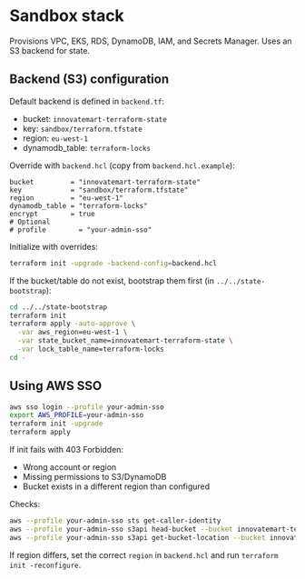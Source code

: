 # Sandbox stack

Provisions VPC, EKS, RDS, DynamoDB, IAM, and Secrets Manager. Uses an S3 backend for state.

## Backend (S3) configuration

Default backend is defined in `backend.tf`:
- bucket: `innovatemart-terraform-state`
- key: `sandbox/terraform.tfstate`
- region: `eu-west-1`
- dynamodb_table: `terraform-locks`

Override with `backend.hcl` (copy from `backend.hcl.example`):

```hcl
bucket         = "innovatemart-terraform-state"
key            = "sandbox/terraform.tfstate"
region         = "eu-west-1"
dynamodb_table = "terraform-locks"
encrypt        = true
# Optional
# profile        = "your-admin-sso"
```

Initialize with overrides:

```bash
terraform init -upgrade -backend-config=backend.hcl
```

If the bucket/table do not exist, bootstrap them first (in `../../state-bootstrap`):

```bash
cd ../../state-bootstrap
terraform init
terraform apply -auto-approve \
  -var aws_region=eu-west-1 \
  -var state_bucket_name=innovatemart-terraform-state \
  -var lock_table_name=terraform-locks
cd -
```

## Using AWS SSO

```bash
aws sso login --profile your-admin-sso
export AWS_PROFILE=your-admin-sso
terraform init -upgrade
terraform apply
```

If init fails with 403 Forbidden:
- Wrong account or region
- Missing permissions to S3/DynamoDB
- Bucket exists in a different region than configured

Checks:

```bash
aws --profile your-admin-sso sts get-caller-identity
aws --profile your-admin-sso s3api head-bucket --bucket innovatemart-terraform-state
aws --profile your-admin-sso s3api get-bucket-location --bucket innovatemart-terraform-state
```

If region differs, set the correct `region` in `backend.hcl` and run `terraform init -reconfigure`.
